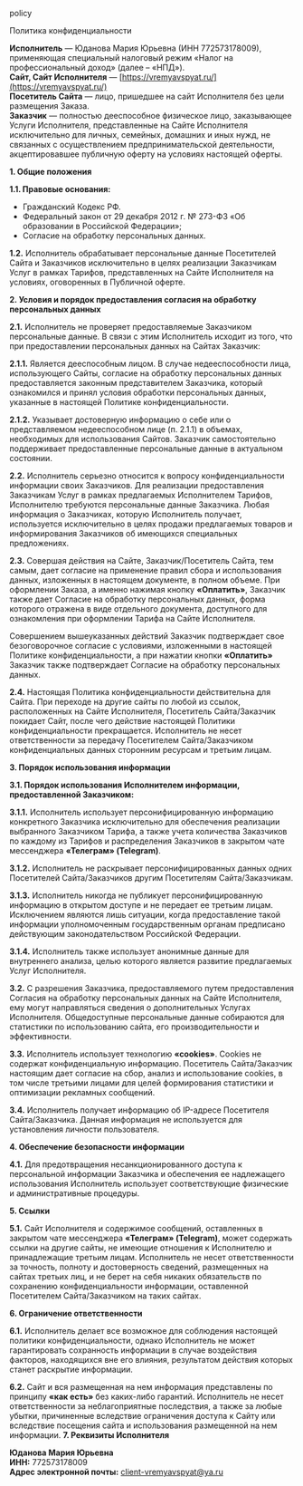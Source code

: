 policy

Политика конфиденциальности

**Исполнитель** — Юданова Мария Юрьевна (ИНН 772573178009), применяющая специальный налоговый режим «Налог на профессиональный доход» (далее – «НПД»).  
**Сайт, Сайт Исполнителя** — [https://vremyavspyat.ru/](https://vremyavspyat.ru/)  
**Посетитель Сайта** — лицо, пришедшее на сайт Исполнителя без цели размещения Заказа.  
**Заказчик** — полностью дееспособное физическое лицо, заказывающее Услуги Исполнителя, представленные на Сайте Исполнителя исключительно для личных, семейных, домашних и иных нужд, не связанных с осуществлением предпринимательской деятельности, акцептировавшее публичную оферту на условиях настоящей оферты.

**1. Общие положения**

**1.1. Правовые основания:**
- Гражданский Кодекс РФ.  
- Федеральный закон от 29 декабря 2012 г. № 273-ФЗ «Об образовании в Российской Федерации»;  
- Согласие на обработку персональных данных.  

**1.2.** Исполнитель обрабатывает персональные данные Посетителей Сайта и Заказчиков исключительно в целях реализации Заказчикам Услуг в рамках Тарифов, представленных на Сайте Исполнителя на условиях, оговоренных в Публичной оферте.

**2. Условия и порядок предоставления согласия на обработку персональных данных**

**2.1.** Исполнитель не проверяет предоставляемые Заказчиком персональные данные. В связи с этим Исполнитель исходит из того, что при предоставлении персональных данных на Сайтах Заказчик:  

**2.1.1.** Является дееспособным лицом. В случае недееспособности лица, использующего Сайты, согласие на обработку персональных данных предоставляется законным представителем Заказчика, который ознакомился и принял условия обработки персональных данных, указанные в настоящей Политике конфиденциальности.  

**2.1.2.** Указывает достоверную информацию о себе или о представляемом недееспособном лице (п. 2.1.1) в объемах, необходимых для использования Сайтов. Заказчик самостоятельно поддерживает предоставленные персональные данные в актуальном состоянии.  

**2.2.** Исполнитель серьезно относится к вопросу конфиденциальности информации своих Заказчиков. Для реализации предоставления Заказчикам Услуг в рамках предлагаемых Исполнителем Тарифов, Исполнителю требуются персональные данные Заказчика. Любая информация о Заказчиках, которую Исполнитель получает, используется исключительно в целях продажи предлагаемых товаров и информирования Заказчиков об имеющихся специальных предложениях.

**2.3.** Совершая действия на Сайте, Заказчик/Посетитель Сайта, тем самым, дает согласие на применение правил сбора и использования данных, изложенных в настоящем документе, в полном объеме. При оформлении Заказа, а именно нажимая кнопку **«Оплатить»**, Заказчик также дает Согласие на обработку персональных данных, форма которого отражена в виде отдельного документа, доступного для ознакомления при оформлении Тарифа на Сайте Исполнителя.  

Совершением вышеуказанных действий Заказчик подтверждает свое безоговорочное согласие с условиями, изложенными в настоящей Политике конфиденциальности, а при нажатии кнопки **«Оплатить»** Заказчик также подтверждает Согласие на обработку персональных данных.  

**2.4.** Настоящая Политика конфиденциальности действительна для Сайта. При переходе на другие сайты по любой из ссылок, расположенных на Сайте Исполнителя, Посетитель Сайта/Заказчик покидает Сайт, после чего действие настоящей Политики конфиденциальности прекращается. Исполнитель не несет ответственности за передачу Посетителем Сайта/Заказчиком конфиденциальных данных сторонним ресурсам и третьим лицам.

**3. Порядок использования информации**

**3.1. Порядок использования Исполнителем информации, предоставленной Заказчиком:**

**3.1.1.** Исполнитель использует персонифицированную информацию конкретного Заказчика исключительно для обеспечения реализации выбранного Заказчиком Тарифа, а также учета количества Заказчиков по каждому из Тарифов и распределения Заказчиков в закрытом чате мессенджера **«Телеграм» (Telegram)**.  

**3.1.2.** Исполнитель не раскрывает персонифицированных данных одних Посетителей Сайта/Заказчиков другим Посетителям Сайта/Заказчикам.  

**3.1.3.** Исполнитель никогда не публикует персонифицированную информацию в открытом доступе и не передает ее третьим лицам. Исключением являются лишь ситуации, когда предоставление такой информации уполномоченным государственным органам предписано действующим законодательством Российской Федерации.  

**3.1.4.** Исполнитель также использует анонимные данные для внутреннего анализа, целью которого является развитие предлагаемых Услуг Исполнителя.  

**3.2.** С разрешения Заказчика, предоставляемого путем предоставления Согласия на обработку персональных данных на Сайте Исполнителя, ему могут направляться сведения о дополнительных Услугах Исполнителя. Общедоступные персональные данные собираются для статистики по использованию сайта, его производительности и эффективности.  

**3.3.** Исполнитель использует технологию **«cookies»**. Cookies не содержат конфиденциальную информацию. Посетитель Сайта/Заказчик настоящим дает согласие на сбор, анализ и использование cookies, в том числе третьими лицами для целей формирования статистики и оптимизации рекламных сообщений.  

**3.4.** Исполнитель получает информацию об IP-адресе Посетителя Сайта/Заказчика. Данная информация не используется для установления личности пользователя.

**4. Обеспечение безопасности информации**

**4.1.** Для предотвращения несанкционированного доступа к персональной информации Заказчика и обеспечения ее надлежащего использования Исполнитель использует соответствующие физические и административные процедуры.

**5. Ссылки**

**5.1.** Сайт Исполнителя и содержимое сообщений, оставленных в закрытом чате мессенджера **«Телеграм» (Telegram)**, может содержать ссылки на другие сайты, не имеющие отношения к Исполнителю и принадлежащие третьим лицам. Исполнитель не несет ответственности за точность, полноту и достоверность сведений, размещенных на сайтах третьих лиц, и не берет на себя никаких обязательств по сохранению конфиденциальности информации, оставленной Посетителем Сайта/Заказчиком на таких сайтах.

**6. Ограничение ответственности**

**6.1.** Исполнитель делает все возможное для соблюдения настоящей политики конфиденциальности, однако Исполнитель не может гарантировать сохранность информации в случае воздействия факторов, находящихся вне его влияния, результатом действия которых станет раскрытие информации.  

**6.2.** Сайт и вся размещенная на нем информация представлены по принципу **«как есть»** без каких-либо гарантий. Исполнитель не несет ответственности за неблагоприятные последствия, а также за любые убытки, причиненные вследствие ограничения доступа к Сайту или вследствие посещения сайта и использования размещенной на нем информации.
**7. Реквизиты Исполнителя**

**Юданова Мария Юрьевна**  
**ИНН:** 772573178009  
**Адрес электронной почты:** [client-vremyavspyat@ya.ru](mailto:client-vremyavspyat@ya.ru)
